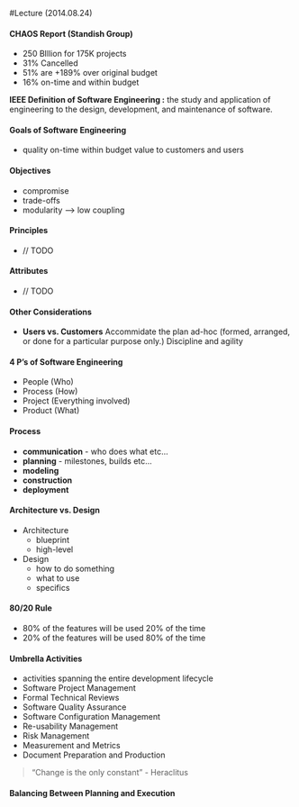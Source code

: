 #Lecture (2014.08.24)

#### CHAOS Report (Standish Group)
* 250 BIllion for 175K projects
* 31% Cancelled
* 51% are +189% over original budget
* 16% on-time and within budget


**IEEE Definition of Software Engineering :** the study and application of engineering to the design, development, and maintenance of software.

#### Goals of Software Engineering
* quality on-time within budget value to customers and users

#### Objectives
* compromise
* trade-offs
* modularity --> low coupling

#### Principles
* // TODO

#### Attributes
* // TODO

#### Other Considerations
* **Users vs. Customers** Accommidate the plan ad-hoc (formed, arranged, or done for a particular purpose only.)
Discipline and agility

#### 4 P’s of Software Engineering
* People (Who)
* Process (How)
* Project (Everything involved)
* Product (What)

#### Process
* **communication** - who does what etc...
* **planning** - milestones, builds etc...
* **modeling**
* **construction**
* **deployment**

#### Architecture vs. Design
* Architecture
    * blueprint
    * high-level
* Design
    * how to do something
    * what to use
    * specifics

#### 80/20 Rule
* 80% of the features will be used 20% of the time
* 20% of the features will be used 80% of the time

#### Umbrella Activities
* activities spanning the entire development lifecycle
* Software Project Management
* Formal Technical Reviews
* Software Quality Assurance
* Software Configuration Management
* Re-usability Management
* Risk Management
* Measurement and Metrics
* Document Preparation and Production

>“Change is the only constant”
>       \- Heraclitus

#### Balancing Between Planning and Execution

